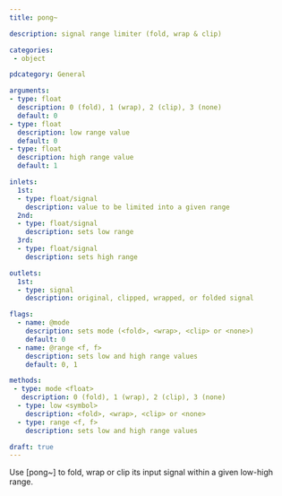 ```yaml
---
title: pong~

description: signal range limiter (fold, wrap & clip)

categories:
 - object

pdcategory: General

arguments:
- type: float
  description: 0 (fold), 1 (wrap), 2 (clip), 3 (none)
  default: 0
- type: float
  description: low range value
  default: 0
- type: float
  description: high range value
  default: 1

inlets:
  1st:
  - type: float/signal
    description: value to be limited into a given range
  2nd:
  - type: float/signal
    description: sets low range
  3rd:
  - type: float/signal
    description: sets high range

outlets:
  1st:
  - type: signal
    description: original, clipped, wrapped, or folded signal

flags:
  - name: @mode
    description: sets mode (<fold>, <wrap>, <clip> or <none>)
    default: 0
  - name: @range <f, f>
    description: sets low and high range values
    default: 0, 1

methods:
 - type: mode <float>
   description: 0 (fold), 1 (wrap), 2 (clip), 3 (none)
  - type: low <symbol>
    description: <fold>, <wrap>, <clip> or <none>
  - type: range <f, f>
    description: sets low and high range values

draft: true
---
```


Use [pong~] to fold, wrap or clip its input signal within a given low-high range.